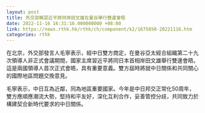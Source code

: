 ```yaml
---
layout: post
title: 外交部稱習近平將同岸田文雄在曼谷舉行雙邊會晤
date: 2022-11-16 16:31:16.000000000 +08:00
link: https://news.rthk.hk/rthk/ch/component/k2/1675850-20221116.htm
categories: rthk
---
```


在北京，外交部發言人毛寧表示，經中日雙方商定，在曼谷亞太經合組織第二十九次領導人非正式會議期間，國家主席習近平將同日本首相岸田文雄舉行雙邊會晤。這是兩國領導人首次正式會晤，具有重要意義。雙方屆時將就中日關係和共同關心的國際地區問題交換意見。

毛寧表示，中日互為近鄰，同為地區重要國家。今年是中日邦交正常化50周年，雙方應順應潮流大勢，堅持和平友好，深化互利合作，妥善管控分歧，共同致力於構建契合新時代要求的中日關係。
